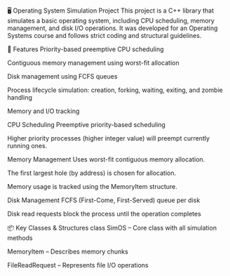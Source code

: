 🖥️ Operating System Simulation Project
This project is a C++ library that simulates a basic operating system, including CPU scheduling, memory management, and disk I/O operations. It was developed for an Operating Systems course and follows strict coding and structural guidelines.

🚀 Features
Priority-based preemptive CPU scheduling

Contiguous memory management using worst-fit allocation

Disk management using FCFS queues

Process lifecycle simulation: creation, forking, waiting, exiting, and zombie handling

Memory and I/O tracking

CPU Scheduling
Preemptive priority-based scheduling

Higher priority processes (higher integer value) will preempt currently running ones.

Memory Management
Uses worst-fit contiguous memory allocation.

The first largest hole (by address) is chosen for allocation.

Memory usage is tracked using the MemoryItem structure.

Disk Management
FCFS (First-Come, First-Served) queue per disk

Disk read requests block the process until the operation completes

📦 Key Classes & Structures
class SimOS – Core class with all simulation methods

MemoryItem – Describes memory chunks

FileReadRequest – Represents file I/O operations

